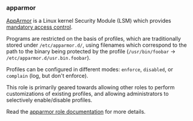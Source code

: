 ### apparmor

[AppArmor](https://apparmor.net/) is a Linux kernel Security Module
(<span class="title-ref">LSM</span>) which provides [mandatory access
control](https://en.wikipedia.org/wiki/Mandatory_access_control).

Programs are restricted on the basis of <span
class="title-ref">profiles</span>, which are traditionally stored under
`/etc/apparmor.d/`, using filenames which correspond to the path to the
binary being protected by the profile (`/usr/bin/foobar` →
`/etc/apparmor.d/usr.bin.foobar`).

Profiles can be configured in different modes: `enforce`, `disabled`, or
`complain` (log, but don't enforce).

This role is primarily geared towards allowing other roles to perform
customizations of existing profiles, and allowing administrators to
selectively enable/disable profiles.

Read the [apparmor role documentation](https://docs.debops.org/en/master/ansible/roles/apparmor/) for more details.
